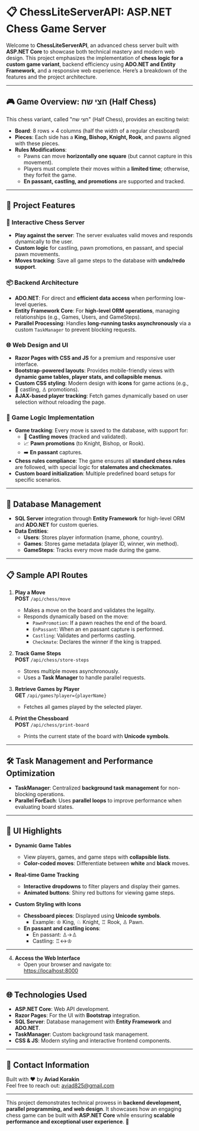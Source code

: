 # 📋 ChessLiteServerAPI: ASP.NET Chess Game Server  

Welcome to **ChessLiteServerAPI**, an advanced chess server built with **ASP.NET Core** to showcase both technical mastery and modern web design. This project emphasizes the implementation of **chess logic for a custom game variant**, backend efficiency using **ADO.NET and Entity Framework**, and a responsive web experience. Here’s a breakdown of the features and the project architecture. 

---

## 🎮 **Game Overview: חצי שח (Half Chess)**  

This chess variant, called "חצי שח" (Half Chess), provides an exciting twist:  

- **Board**: 8 rows × 4 columns (half the width of a regular chessboard)  
- **Pieces**: Each side has a **King, Bishop, Knight, Rook**, and pawns aligned with these pieces.  
- **Rules Modifications**:  
  - Pawns can move **horizontally one square** (but cannot capture in this movement).  
  - Players must complete their moves within a **limited time**; otherwise, they forfeit the game.  
  - **En passant, castling, and promotions** are supported and tracked.  

---

## 🚀 **Project Features**  

### 🎲 **Interactive Chess Server**  
- **Play against the server**: The server evaluates valid moves and responds dynamically to the user.  
- **Custom logic** for castling, pawn promotions, en passant, and special pawn movements.  
- **Moves tracking**: Save all game steps to the database with **undo/redo support**.  

### 📦 **Backend Architecture**  
- **ADO.NET**: For direct and **efficient data access** when performing low-level queries.  
- **Entity Framework Core**: For **high-level ORM operations**, managing relationships (e.g., Games, Users, and GameSteps).  
- **Parallel Processing**: Handles **long-running tasks asynchronously** via a custom `TaskManager` to prevent blocking requests.  

### 🌐 **Web Design and UI**  
- **Razor Pages with CSS and JS** for a premium and responsive user interface.  
- **Bootstrap-powered layouts**: Provides mobile-friendly views with **dynamic game tables, player stats, and collapsible menus**.  
- **Custom CSS styling**: Modern design with **icons** for game actions (e.g., 🏰 castling, ♙ promotions).  
- **AJAX-based player tracking**: Fetch games dynamically based on user selection without reloading the page.  

### 🔧 **Game Logic Implementation**  
- **Game tracking**: Every move is saved to the database, with support for:
  - 🏰 **Castling moves** (tracked and validated).
  - 📈 **Pawn promotions** (to Knight, Bishop, or Rook).  
  - ➡️ **En passant** captures.  
- **Chess rules compliance**: The game ensures all **standard chess rules** are followed, with special logic for **stalemates and checkmates**.  
- **Custom board initialization**: Multiple predefined board setups for specific scenarios.  

---

## 💾 **Database Management**  
- **SQL Server** integration through **Entity Framework** for high-level ORM and **ADO.NET** for custom queries.  
- **Data Entities**:  
  - **Users**: Stores player information (name, phone, country).  
  - **Games**: Stores game metadata (player ID, winner, win method).  
  - **GameSteps**: Tracks every move made during the game.  

---

## 📋 **Sample API Routes**  

1. **Play a Move**  
   **POST** `/api/chess/move`  
   - Makes a move on the board and validates the legality.  
   - Responds dynamically based on the move:  
     - `PawnPromotion`: If a pawn reaches the end of the board.  
     - `EnPassant`: When an en passant capture is performed.  
     - `Castling`: Validates and performs castling.  
     - `Checkmate`: Declares the winner if the king is trapped.  

2. **Track Game Steps**  
   **POST** `/api/chess/store-steps`  
   - Stores multiple moves asynchronously.  
   - Uses a **Task Manager** to handle parallel requests.  

3. **Retrieve Games by Player**  
   **GET** `/api/games?player={playerName}`  
   - Fetches all games played by the selected player.  

4. **Print the Chessboard**  
   **POST** `/api/chess/print-board`  
   - Prints the current state of the board with **Unicode symbols**.  

---

## 🛠️ **Task Management and Performance Optimization**  
- **TaskManager**: Centralized **background task management** for non-blocking operations.  
- **Parallel ForEach**: Uses **parallel loops** to improve performance when evaluating board states.  

---

## 🎨 **UI Highlights**  

- **Dynamic Game Tables**  
  - View players, games, and game steps with **collapsible lists**.  
  - **Color-coded moves**: Differentiate between **white** and **black** moves.  

- **Real-time Game Tracking**  
  - **Interactive dropdowns** to filter players and display their games.  
  - **Animated buttons**: Shiny red buttons for viewing game steps.  

- **Custom Styling with Icons**  
  - **Chessboard pieces**: Displayed using **Unicode symbols**.  
    - Example: ♔ King, ♘ Knight, ♖ Rook, ♙ Pawn.  
  - **En passant and castling icons**:  
    - En passant: ♙→♙  
    - Castling: ♖↔♔  

---


4. **Access the Web Interface**  
   - Open your browser and navigate to:  
     [https://localhost:8000](https://localhost:8000)  

---

## 🌐 **Technologies Used**  
- **ASP.NET Core**: Web API development.  
- **Razor Pages**: For the UI with **Bootstrap** integration.  
- **SQL Server**: Database management with **Entity Framework** and **ADO.NET**.  
- **TaskManager**: Custom background task management.  
- **CSS & JS**: Modern styling and interactive frontend components.  


---

## 📧 **Contact Information**  
Built with ❤️ by **Aviad Korakin**  
Feel free to reach out: [aviad825@gmail.com](mailto:aviad825@gmail.com)  

---

This project demonstrates technical prowess in **backend development, parallel programming, and web design**. It showcases how an engaging chess game can be built with **ASP.NET Core** while ensuring **scalable performance and exceptional user experience**. 🎉
